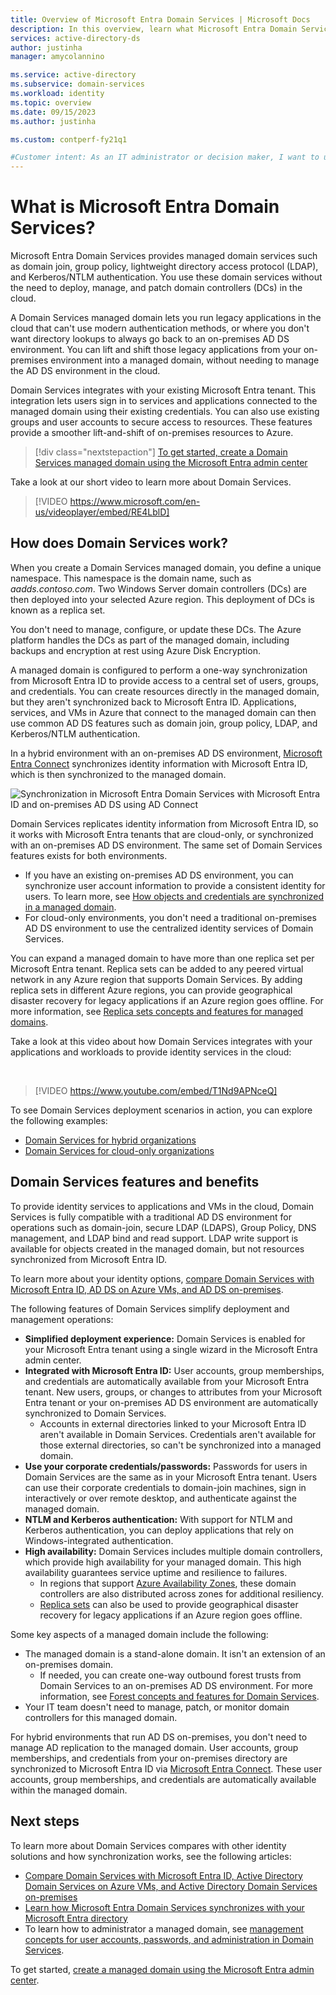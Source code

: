 ```yaml
---
title: Overview of Microsoft Entra Domain Services | Microsoft Docs
description: In this overview, learn what Microsoft Entra Domain Services provides and how to use it in your organization to provide identity services to applications and services in the cloud.
services: active-directory-ds
author: justinha
manager: amycolannino

ms.service: active-directory
ms.subservice: domain-services
ms.workload: identity
ms.topic: overview
ms.date: 09/15/2023
ms.author: justinha

ms.custom: contperf-fy21q1

#Customer intent: As an IT administrator or decision maker, I want to understand what Domain Services is and how it can benefit my organization.
---
```


# What is Microsoft Entra Domain Services?

Microsoft Entra Domain Services provides managed domain services such as domain join, group policy, lightweight directory access protocol (LDAP), and Kerberos/NTLM authentication. You use these domain services without the need to deploy, manage, and patch domain controllers (DCs) in the cloud.

A Domain Services managed domain lets you run legacy applications in the cloud that can't use modern authentication methods, or where you don't want directory lookups to always go back to an on-premises AD DS environment. You can lift and shift those legacy applications from your on-premises environment into a managed domain, without needing to manage the AD DS environment in the cloud.

Domain Services integrates with your existing Microsoft Entra tenant. This integration lets users sign in to services and applications connected to the managed domain using their existing credentials. You can also use existing groups and user accounts to secure access to resources. These features provide a smoother lift-and-shift of on-premises resources to Azure.

> [!div class="nextstepaction"]
> [To get started, create a Domain Services managed domain using the Microsoft Entra admin center][tutorial-create]

Take a look at our short video to learn more about Domain Services.

> [!VIDEO https://www.microsoft.com/en-us/videoplayer/embed/RE4LblD]

<a name='how-does-azure-ad-ds-work'></a>

## How does Domain Services work?

When you create a Domain Services managed domain, you define a unique namespace. This namespace is the domain name, such as *aadds.contoso.com*. Two Windows Server domain controllers (DCs) are then deployed into your selected Azure region. This deployment of DCs is known as a replica set.

You don't need to manage, configure, or update these DCs. The Azure platform handles the DCs as part of the managed domain, including backups and encryption at rest using Azure Disk Encryption.

A managed domain is configured to perform a one-way synchronization from Microsoft Entra ID to provide access to a central set of users, groups, and credentials. You can create resources directly in the managed domain, but they aren't synchronized back to Microsoft Entra ID. Applications, services, and VMs in Azure that connect to the managed domain can then use common AD DS features such as domain join, group policy, LDAP, and Kerberos/NTLM authentication.

In a hybrid environment with an on-premises AD DS environment, [Microsoft Entra Connect][azure-ad-connect] synchronizes identity information with Microsoft Entra ID, which is then synchronized to the managed domain.

![Synchronization in Microsoft Entra Domain Services with Microsoft Entra ID and on-premises AD DS using AD Connect](./media/entra-domain-services-design-guide/sync-topology.png)

Domain Services replicates identity information from Microsoft Entra ID, so it works with Microsoft Entra tenants that are cloud-only, or synchronized with an on-premises AD DS environment. The same set of Domain Services features exists for both environments.

* If you have an existing on-premises AD DS environment, you can synchronize user account information to provide a consistent identity for users. To learn more, see [How objects and credentials are synchronized in a managed domain][synchronization].
* For cloud-only environments, you don't need a traditional on-premises AD DS environment to use the centralized identity services of Domain Services.

You can expand a managed domain to have more than one replica set per Microsoft Entra tenant. Replica sets can be added to any peered virtual network in any Azure region that supports Domain Services. By adding replica sets in different Azure regions, you can provide geographical disaster recovery for legacy applications if an Azure region goes offline. For more information, see [Replica sets concepts and features for managed domains][concepts-replica-sets].

Take a look at this video about how Domain Services integrates with your applications and workloads to provide identity services in the cloud:

<br />

>[!VIDEO https://www.youtube.com/embed/T1Nd9APNceQ]

To see Domain Services deployment scenarios in action, you can explore the following examples:

* [Domain Services for hybrid organizations](scenarios.md#azure-ad-ds-for-hybrid-organizations)
* [Domain Services for cloud-only organizations](scenarios.md#azure-ad-ds-for-cloud-only-organizations)

<a name='azure-ad-ds-features-and-benefits'></a>

## Domain Services features and benefits

To provide identity services to applications and VMs in the cloud, Domain Services is fully compatible with a traditional AD DS environment for operations such as domain-join, secure LDAP (LDAPS), Group Policy, DNS management, and LDAP bind and read support. LDAP write support is available for objects created in the managed domain, but not resources synchronized from Microsoft Entra ID.

To learn more about your identity options, [compare Domain Services with Microsoft Entra ID, AD DS on Azure VMs, and AD DS on-premises][compare].

The following features of Domain Services simplify deployment and management operations:

* **Simplified deployment experience:** Domain Services is enabled for your Microsoft Entra tenant using a single wizard in the Microsoft Entra admin center.
* **Integrated with Microsoft Entra ID:** User accounts, group memberships, and credentials are automatically available from your Microsoft Entra tenant. New users, groups, or changes to attributes from your Microsoft Entra tenant or your on-premises AD DS environment are automatically synchronized to Domain Services.
    * Accounts in external directories linked to your Microsoft Entra ID aren't available in Domain Services. Credentials aren't available for those external directories, so can't be synchronized into a managed domain.
* **Use your corporate credentials/passwords:** Passwords for users in Domain Services are the same as in your Microsoft Entra tenant. Users can use their corporate credentials to domain-join machines, sign in interactively or over remote desktop, and authenticate against the managed domain.
* **NTLM and Kerberos authentication:** With support for NTLM and Kerberos authentication, you can deploy applications that rely on Windows-integrated authentication.
* **High availability:** Domain Services includes multiple domain controllers, which provide high availability for your managed domain. This high availability guarantees service uptime and resilience to failures.
    * In regions that support [Azure Availability Zones][availability-zones], these domain controllers are also distributed across zones for additional resiliency.
    * [Replica sets][concepts-replica-sets] can also be used to provide geographical disaster recovery for legacy applications if an Azure region goes offline.

Some key aspects of a managed domain include the following:

* The managed domain is a stand-alone domain. It isn't an extension of an on-premises domain.
    * If needed, you can create one-way outbound forest trusts from Domain Services to an on-premises AD DS environment. For more information, see [Forest concepts and features for Domain Services][forest-trusts].
* Your IT team doesn't need to manage, patch, or monitor domain controllers for this managed domain.

For hybrid environments that run AD DS on-premises, you don't need to manage AD replication to the managed domain. User accounts, group memberships, and credentials from your on-premises directory are synchronized to Microsoft Entra ID via [Microsoft Entra Connect][azure-ad-connect]. These user accounts, group memberships, and credentials are automatically available within the managed domain.

## Next steps

To learn more about Domain Services compares with other identity solutions and how synchronization works, see the following articles:

* [Compare Domain Services with Microsoft Entra ID, Active Directory Domain Services on Azure VMs, and Active Directory Domain Services on-premises][compare]
* [Learn how Microsoft Entra Domain Services synchronizes with your Microsoft Entra directory][synchronization]
* To learn how to administrator a managed domain, see [management concepts for user accounts, passwords, and administration in Domain Services][administration-concepts].

To get started, [create a managed domain using the Microsoft Entra admin center][tutorial-create].

<!-- INTERNAL LINKS -->
[compare]: compare-identity-solutions.md
[synchronization]: synchronization.md
[tutorial-create]: tutorial-create-instance.md
[azure-ad-connect]: /azure/active-directory/hybrid/connect/whatis-azure-ad-connect
[password-hash-sync]: /azure/active-directory/hybrid/connect/how-to-connect-password-hash-synchronization
[availability-zones]: /azure/reliability/availability-zones-overview
[forest-trusts]: ./concepts-forest-trust.md
[administration-concepts]: administration-concepts.md
[synchronization]: synchronization.md
[concepts-replica-sets]: concepts-replica-sets.md
